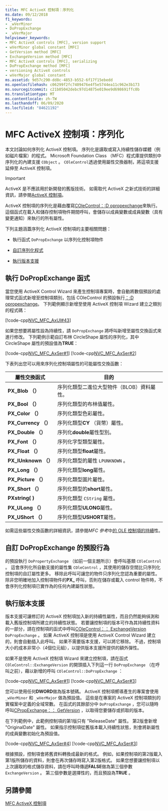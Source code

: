```yaml
---
title: MFC ActiveX 控制項：序列化
ms.date: 09/12/2018
f1_keywords:
- _wVerMinor
- DoPropExchange
- _wVerMajor
helpviewer_keywords:
- MFC ActiveX controls [MFC], version support
- wVerMinor global constant [MFC]
- GetVersion method [MFC]
- ExchangeVersion method [MFC]
- MFC ActiveX controls [MFC], serializing
- DoPropExchange method [MFC]
- versioning ActiveX controls
- wVerMajor global constant
ms.assetid: 9d57c290-dd8c-4853-b552-6f17f15ebedd
ms.openlocfilehash: c06299f2fc7409476e4f5e5744ea11c962e3b173
ms.sourcegitcommit: c21b05042debc97d14875e019ee9d698691ffc0b
ms.translationtype: MT
ms.contentlocale: zh-TW
ms.lasthandoff: 06/09/2020
ms.locfileid: "84621192"
---
```

# <a name="mfc-activex-controls-serializing"></a>MFC ActiveX 控制項：序列化

本文討論如何序列化 ActiveX 控制項。 序列化是讀取或寫入持續性儲存媒體（例如磁片檔案）的程式。 Microsoft Foundation Class （MFC）程式庫提供類別中序列化的內建支援 `CObject` 。 `COleControl`透過使用屬性交換器制，將這項支援延伸至 ActiveX 控制項。

>[!IMPORTANT]
> ActiveX 是不應該用於新開發的舊版技術。 如需取代 ActiveX 之新式技術的詳細資訊，請參閱[ActiveX 控制項](activex-controls.md)。

ActiveX 控制項的序列化是藉由覆寫[COleControl：:D opropexchange](reference/colecontrol-class.md#dopropexchange)來執行。 這個函式在載入和儲存控制項物件期間呼叫，會儲存以成員變數或成員變數（具有變更通知）來執行的所有屬性。

下列主題涵蓋序列化 ActiveX 控制項的主要相關問題：

- 執行函式 `DoPropExchange` 以序列化控制項物件

- [自訂序列化程式](#_core_customizing_the_default_behavior_of_dopropexchange)

- [執行版本支援](#_core_implementing_version_support)

## <a name="implementing-the-dopropexchange-function"></a><a name="_core_implementing_the_dopropexchange_function"></a>執行 DoPropExchange 函式

當您使用 ActiveX Control Wizard 來產生控制項專案時，會自動將數個預設的處理常式函式新增至控制項類別，包括 COleControl 的預設執行[：:D opropexchange](reference/colecontrol-class.md#dopropexchange)。 下列範例顯示新增至使用 ActiveX 控制項 Wizard 建立之類別的程式碼：

[!code-cpp[NVC_MFC_AxUI#43](codesnippet/cpp/mfc-activex-controls-serializing_1.cpp)]

如果您想要將屬性設為持續性，請 `DoPropExchange` 將呼叫新增至屬性交換函式來進行修改。 下列範例示範自訂布林 CircleShape 屬性的序列化，其中 CircleShape 屬性的預設值為**TRUE**：

[!code-cpp[NVC_MFC_AxSer#1](codesnippet/cpp/mfc-activex-controls-serializing_2.cpp)]
[!code-cpp[NVC_MFC_AxSer#2](codesnippet/cpp/mfc-activex-controls-serializing_3.cpp)]

下表列出您可以用來序列化控制項屬性的可能屬性交換函數：

|屬性交換函式|目的|
|---------------------------------|-------------|
|**PX_Blob （）**|序列化類型二進位大型物件（BLOB）資料屬性。|
|**PX_Bool （）**|序列化類型的布林值屬性。|
|**PX_Color （）**|序列化類型色彩屬性。|
|**PX_Currency （）**|序列化類型**CY** （貨幣）屬性。|
|**PX_Double （）**|序列化**double**屬性型別。|
|**PX_Font （）**|序列化字型類型屬性。|
|**PX_Float （）**|序列化類型**float**屬性。|
|**PX_IUnknown （）**|序列化類型的屬性 `LPUNKNOWN` 。|
|**PX_Long （）**|序列化類型**long**屬性。|
|**PX_Picture （）**|序列化類型圖片屬性。|
|**PX_Short （）**|序列化類型的**short**屬性。|
|**PXstring( )**|序列化類型 `CString` 屬性。|
|**PX_ULong （）**|序列化類型**ULONG**屬性。|
|**PX_UShort （）**|序列化類型**USHORT**屬性。|

如需這些屬性交換函數的詳細資訊，請參閱*MFC 參考*中[的 OLE 控制項的持續](reference/persistence-of-ole-controls.md)性。

## <a name="customizing-the-default-behavior-of-dopropexchange"></a><a name="_core_customizing_the_default_behavior_of_dopropexchange"></a>自訂 DoPropExchange 的預設行為

的預設執行 `DoPropertyExchange` （如前一個主題所示）會呼叫基類 `COleControl` 。 這會序列化所自動支援的屬性集 `COleControl` ，其使用的儲存空間比只序列化控制項的自訂屬性更多。 移除此呼叫可讓您的物件只序列化您認為重要的屬性。 除非您明確地加入控制項物件的**PX_** 呼叫，否則在儲存或載入 control 物件時，不會序列化控制項已實作為的任何內建屬性狀態。

## <a name="implementing-version-support"></a><a name="_core_implementing_version_support"></a>執行版本支援

版本支援可讓修訂的 ActiveX 控制項加入新的持續性屬性，而且仍然能夠偵測和載入舊版控制項所建立的持續性狀態。 若要讓控制項的版本可作為其持續性資料的一部分，請在控制項的函式中呼叫[COleControl：： ExchangeVersion](reference/colecontrol-class.md#exchangeversion) `DoPropExchange` 。 如果 ActiveX 控制項是使用 ActiveX Control Wizard 建立的，則會自動插入此呼叫。 如果不需要版本支援，可以將它移除。 不過，控制項大小的成本非常小（4個位元組），以提供版本支援所提供的額外彈性。

如果不是使用 ActiveX 控制項 Wizard 來建立控制項，請在函式 `COleControl::ExchangeVersion` 的開頭插入下列這一行 `DoPropExchange` （在呼叫之前），藉以新增的呼叫 `COleControl::DoPropExchange` ：

[!code-cpp[NVC_MFC_AxSer#1](codesnippet/cpp/mfc-activex-controls-serializing_2.cpp)]
[!code-cpp[NVC_MFC_AxSer#3](codesnippet/cpp/mfc-activex-controls-serializing_4.cpp)]

您可以使用任何**DWORD**做為版本號碼。 ActiveX 控制項嚮導產生的專案會使用 `_wVerMinor` 和 `_wVerMajor` 做為預設值。 這些是在專案的 ActiveX 控制項類別的實檔案中定義的全域常數。 在函式的其餘部分中 `DoPropExchange` ，您可以隨時呼叫[CPropExchange：： GetVersion](reference/cpropexchange-class.md#getversion) ，以取得您要儲存或抓取的版本。

在下列範例中，此範例控制項的第1版只有 "ReleaseDate" 屬性。 第2版會新增 "OriginalDate" 屬性。 如果指示控制項從舊版本載入持續性狀態，則會將新屬性的成員變數初始化為預設值。

[!code-cpp[NVC_MFC_AxSer#4](codesnippet/cpp/mfc-activex-controls-serializing_5.cpp)]
[!code-cpp[NVC_MFC_AxSer#3](codesnippet/cpp/mfc-activex-controls-serializing_4.cpp)]

根據預設，控制項會將舊資料轉換成最新的格式。 例如，如果控制項的第2版載入第1版所儲存的資料，則會在再次儲存時寫入第2版格式。 如果您想要讓控制項以上次讀取的格式儲存資料，請在呼叫時傳遞**FALSE**做為第三個參數 `ExchangeVersion` 。 第三個參數是選擇性的，而且預設為**TRUE** 。

## <a name="see-also"></a>另請參閱

[MFC ActiveX 控制項](mfc-activex-controls.md)
